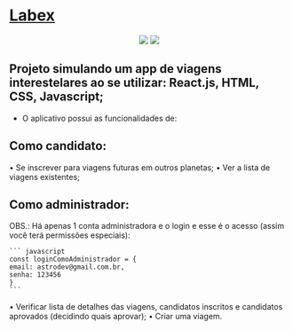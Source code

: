 # <a href="https://wholesale-game.surge.sh/">Labex</a>

<div align="center">
  <img src="https://user-images.githubusercontent.com/98588790/182394531-620b673c-4c6e-41a9-982d-a0c2632dabaf.png" height:"50%"/>
  <img src="https://user-images.githubusercontent.com/98588790/182394923-f23d8c91-3185-4a4b-afa9-c8216da5a46f.png" height:"50%"/>
</div>

## Projeto simulando um app de viagens interestelares ao se utilizar: React.js, HTML, CSS, Javascript;

- O aplicativo possui as funcionalidades de:

## Como candidato:

• Se inscrever para viagens futuras em outros planetas;
• Ver a lista de viagens existentes;

## Como administrador: 
OBS.: Há apenas 1 conta administradora e o login e esse é o acesso (assim você terá permissões especiais):

    ``` javascript    
    const loginComoAdministrador = {
    email: astrodev@gmail.com.br,
    senha: 123456
    }    
    ```

• Verificar lista de detalhes das viagens, candidatos inscritos e candidatos aprovados (decidindo quais aprovar);
• Criar uma viagem.
